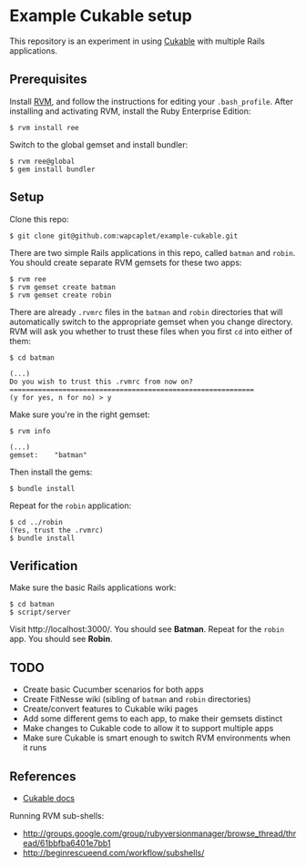 Example Cukable setup
=====================

This repository is an experiment in using [Cukable](http://github.com/wapcaplet/cukable)
with multiple Rails applications.


Prerequisites
-------------

Install [RVM](http://beginrescueend.com), and follow the instructions for
editing your `.bash_profile`. After installing and activating RVM, install the
Ruby Enterprise Edition:

    $ rvm install ree

Switch to the global gemset and install bundler:

    $ rvm ree@global
    $ gem install bundler


Setup
-----

Clone this repo:

    $ git clone git@github.com:wapcaplet/example-cukable.git

There are two simple Rails applications in this repo, called `batman` and `robin`.
You should create separate RVM gemsets for these two apps:

    $ rvm ree
    $ rvm gemset create batman
    $ rvm gemset create robin

There are already `.rvmrc` files in the `batman` and `robin` directories that
will automatically switch to the appropriate gemset when you change directory.
RVM will ask you whether to trust these files when you first `cd` into either of them:

    $ cd batman

    (...)
    Do you wish to trust this .rvmrc from now on?
    ============================================================
    (y for yes, n for no) > y

Make sure you're in the right gemset:

    $ rvm info

    (...)
    gemset:    "batman"

Then install the gems:

    $ bundle install

Repeat for the `robin` application:

    $ cd ../robin
    (Yes, trust the .rvmrc)
    $ bundle install


Verification
------------

Make sure the basic Rails applications work:

    $ cd batman
    $ script/server

Visit http://localhost:3000/. You should see **Batman**. Repeat for the `robin`
app. You should see **Robin**.


TODO
----

- Create basic Cucumber scenarios for both apps
- Create FitNesse wiki (sibling of `batman` and `robin` directories)
- Create/convert features to Cukable wiki pages
- Add some different gems to each app, to make their gemsets distinct
- Make changes to Cukable code to allow it to support multiple apps
- Make sure Cukable is smart enough to switch RVM environments when it runs


References
----------

- [Cukable docs](http://rdoc.info/github/wapcaplet/cukable/master/frames)

Running RVM sub-shells:

- http://groups.google.com/group/rubyversionmanager/browse_thread/thread/61bbfba6401e7bb1
- http://beginrescueend.com/workflow/subshells/


